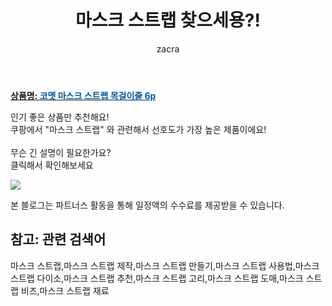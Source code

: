 ﻿---
layout: post
title:  "마스크 스트랩 찾으세용?!"
author: zacra
categories: [ 아이템 ]
tags: [마스크 스트랩,마스크 스트랩 제작,마스크 스트랩 만들기,마스크 스트랩 사용법,마스크 스트랩 다이소,마스크 스트랩 추천,마스크 스트랩 고리,마스크 스트랩 도매,마스크 스트랩 비즈,마스크 스트랩 재료]
image: https://static.coupangcdn.com/image/retail/images/74044278647685-97114db1-c4fd-4042-9c54-d5833ca4704a.jpg 
description: "쿠팡에서 마스크 스트랩 관련 키워드로 가장 고객 선호도가 높은 제품이랍니다."
rating: 4.5
---

<a href="https://link.coupang.com/re/AFFSDP?lptag=AF8407795&pageKey=2347138237&itemId=4070207606&vendorItemId=72054283178&traceid=V0-153-062df3284543d3dd"><b>상품명: <font color='#01579B'>코멧 마스크 스트랩 목걸이줄 6p</font></b></a>

인기 좋은 상품만 추천해요!<br/>
쿠팡에서 "마스크 스트랩" 와 관련해서 선호도가 가장 높은 제품이에요!<br/><br/>
무슨 긴 설명이 필요한가요?  
클릭해서 확인해보세요


<a href="https://link.coupang.com/re/AFFSDP?lptag=AF8407795&pageKey=2347138237&itemId=4070207606&vendorItemId=72054283178&traceid=V0-153-062df3284543d3dd"><img src="https://thumbnail8.coupangcdn.com/thumbnails/remote/q89/image/retail/images/577584389299234-fb4cc46b-bf6f-4512-9ea6-5fc6be5ab46a.jpg"></a> 

본 블로그는 파트너스 활동을 통해 일정액의 수수료를 제공받을 수 있습니다.

## 참고: 관련 검색어    
마스크 스트랩,마스크 스트랩 제작,마스크 스트랩 만들기,마스크 스트랩 사용법,마스크 스트랩 다이소,마스크 스트랩 추천,마스크 스트랩 고리,마스크 스트랩 도매,마스크 스트랩 비즈,마스크 스트랩 재료
